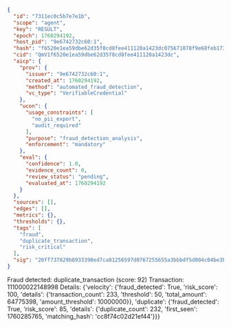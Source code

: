 ```json
{
  "id": "7311ec0c5b7e7e1b",
  "scope": "agent",
  "key": "RESULT",
  "epoch": 1760294192,
  "host_pid": "9e6742732c60:1",
  "hash": "f6520e1ea59dbe62d35f8cd8fee411120a1423dc075671078f9e68feb17328e5",
  "cid": "QmV1f6520e1ea59dbe62d35f8cd8fee411120a1423dc",
  "aicp": {
    "prov": {
      "issuer": "9e6742732c60:1",
      "created_at": 1760294192,
      "method": "automated_fraud_detection",
      "vc_type": "VerifiableCredential"
    },
    "ucon": {
      "usage_constraints": [
        "no_pii_export",
        "audit_required"
      ],
      "purpose": "fraud_detection_analysis",
      "enforcement": "mandatory"
    },
    "eval": {
      "confidence": 1.0,
      "evidence_count": 0,
      "review_status": "pending",
      "evaluated_at": 1760294192
    }
  },
  "sources": [],
  "edges": [],
  "metrics": {},
  "thresholds": {},
  "tags": [
    "fraud",
    "duplicate_transaction",
    "risk_critical"
  ],
  "sig": "20ff737829b8933390ed7ca81256597d0767255655a3bbbdf5d004c04be3bbe2"
}
```

Fraud detected: duplicate_transaction (score: 92)
Transaction: 111000022148998
Details: {'velocity': {'fraud_detected': True, 'risk_score': 100, 'details': {'transaction_count': 233, 'threshold': 50, 'total_amount': 64775398, 'amount_threshold': 10000000}}, 'duplicate': {'fraud_detected': True, 'risk_score': 85, 'details': {'duplicate_count': 232, 'first_seen': 1760285765, 'matching_hash': 'cc8f74c02d21ef44'}}}
